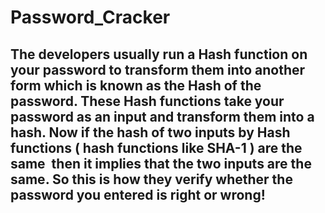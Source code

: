 # Password_Cracker

## The developers usually run a Hash function on your password to transform them into another form which is known as the Hash of the password. These Hash functions take your password as an input and transform them into a hash. Now if the hash of two inputs by Hash functions ( hash functions like SHA-1 ) are the same  then it implies that the two inputs are the same. So this is how they verify whether the password you entered is right or wrong!
